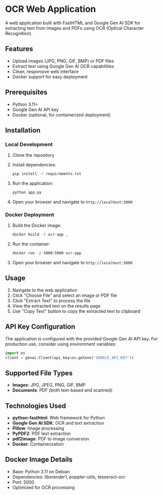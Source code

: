 # OCR Web Application

A web application built with FastHTML and Google Gen AI SDK for extracting text from images and PDFs using OCR (Optical Character Recognition).

## Features

- Upload images (JPG, PNG, GIF, BMP) or PDF files
- Extract text using Google Gen AI OCR capabilities
- Clean, responsive web interface
- Docker support for easy deployment

## Prerequisites

- Python 3.11+
- Google Gen AI API key
- Docker (optional, for containerized deployment)

## Installation

### Local Development

1. Clone the repository
2. Install dependencies:
   ```bash
   pip install -r requirements.txt
   ```

3. Run the application:
   ```bash
   python app.py
   ```

4. Open your browser and navigate to `http://localhost:5000`

### Docker Deployment

1. Build the Docker image:
   ```bash
   docker build -t ocr-app .
   ```

2. Run the container:
   ```bash
   docker run -p 5000:5000 ocr-app
   ```

3. Open your browser and navigate to `http://localhost:5000`

## Usage

1. Navigate to the web application
2. Click "Choose File" and select an image or PDF file
3. Click "Extract Text" to process the file
4. View the extracted text on the results page
5. Use "Copy Text" button to copy the extracted text to clipboard

## API Key Configuration

The application is configured with the provided Google Gen AI API key. For production use, consider using environment variables:

```python
import os
client = genai.Client(api_key=os.getenv('GOOGLE_API_KEY'))
```

## Supported File Types

- **Images**: JPG, JPEG, PNG, GIF, BMP
- **Documents**: PDF (both text-based and scanned)

## Technologies Used

- **python-fasthtml**: Web framework for Python
- **Google Gen AI SDK**: OCR and text extraction
- **Pillow**: Image processing
- **PyPDF2**: PDF text extraction
- **pdf2image**: PDF to image conversion
- **Docker**: Containerization

## Docker Image Details

- Base: Python 3.11 on Debian
- Dependencies: libxrender1, poppler-utils, tesseract-ocr
- Port: 5000
- Optimized for OCR processing
